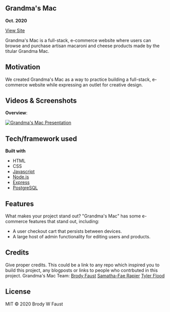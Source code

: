 ## Grandma's Mac 
**Oct. 2020**

[View Site](https://grandmas-mac.herokuapp.com/)

Grandma's Mac is a full-stack, e-commerce website where users can browse and purchase artisan macaroni and cheese products made by the titular Grandma Mac.

## Motivation
We created Grandma's Mac as a way to practice building a full-stack, e-commerce website while expressing an outlet for creative design.
 
## Videos & Screenshots
**Overview**:

[![Grandma's Mac Presentation](http://i3.ytimg.com/vi/247hNkqLX1k/hqdefault.jpg)](https://www.youtube.com/watch?v=247hNkqLX1k&amp%3Bindex=4)

## Tech/framework used
<b>Built with</b>
- HTML
- CSS
- [Javascript](https://www.javascript.com/)
- [Node.js](https://nodejs.org/en/)
- [Express](https://expressjs.com/)
- [PostgreSQL](https://www.postgresql.org/)

## Features
What makes your project stand out?
"Grandma's Mac" has some e-commerce features that stand out, including:
- A user checkout cart that persists between devices.
- A large host of admin functionality for editing users and products.

## Credits
Give proper credits. This could be a link to any repo which inspired you to build this project, any blogposts or links to people who contrbuted in this project. 
Grandma's Mac Team:
[Brody Faust](https://github.com/brody327)
[Samatha-Fae Rapier](https://github.com/samafa23)
[Tyler Flood](https://github.com/tylerflood5)

## License

MIT © 2020 Brody W Faust
